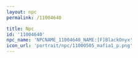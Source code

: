 ```yaml
---
layout: npc
permalink: /11004640

title: Npc
id: '11004640'
npc_name: 'NPCNAME_11004640_NAME:[F]BlackOnyx'
icon_url: 'portrait/npc/11000505_mafia1_p.png'
---
```

